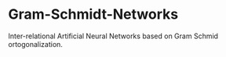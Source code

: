 # Gram-Schmidt-Networks
 Inter-relational Artificial Neural Networks based on Gram Schmid ortogonalization. 
